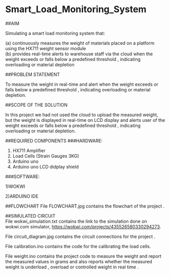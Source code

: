 # Smart_Load_Monitoring_System
##AIM

Simulating a smart load monitoring system that:

  (a) continuously measures the weight of materials placed on a platform using the HX711 weight sensor module   
  (b) provides real-time alerts to warehouse staff via the cloud when the weight exceeds or falls below a predefined threshold , indicating overloading or material depletion
  
##PROBLEM STATEMENT

  To measure the weight in real-time and alert when the weight exceeds or falls below a predefined threshold , indicating overloading or material depletion.

##SCOPE OF THE SOLUTION

  In this project we had not used the cloud to upload the measured weight, but the weight is displayed in real-time on LCD display and alerts user of the weight exceeds or falls below a predefined threshold ,     indicating overloading or material depletion.

##REQUIRED COMPONENTS
  ###HARDWARE:
  1) HX711 Amplifier
  2) Load Cells (Strain Gauges 3KG)
  3) Arduino uno
  4) Arduino uno LCD didplay shield
     
  ###SOFTWARE:
  
  1)WOKWI
  
  2)ARDUINO IDE

##FLOWCHART
File FLOWCHART.jpg contains the flowchart of the project .

##SIMULATED CIRCUIT  
File wokwi_simulation.txt contains the link to the simulation done on wokwi.com simulator, https://wokwi.com/projects/435526580330294273.
 
File circuit_diagram.jpg contains the circuit connections for the project .

File calibration.ino contains the code for the calibrating the load cells.

File weight.ino contains the project code to measure the weight and report the measured values in grams and also reports whether the measured weight is underload , overload or controlled weight in real time .

